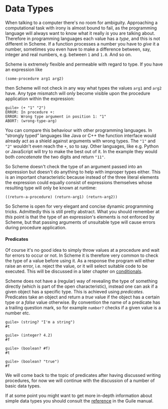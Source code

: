 # Data Types

When talking to a computer there's no room for ambiguity.  Approaching a
computational task with irony is almost bound to fail, as the programming
language will always want to know what it really *is* you are talking about.
Therefore in programming languages each value has a *type*, and this is not
different in Scheme.  If a function processes a number you have to *give* it a
number, sometimes you even have to make a difference between, say, integer and
real numbers, e.g. between `1` and `1.0`. And so on.

Scheme is extremely flexible and permeable with regard to type. If you have an
expression like

```
(some-procedure arg1 arg2)
```

then Scheme will not check in any way what types the values `arg1` and `arg2`
have.  Any type mismatch will only become visible upon the procedure application
within the expression:

```
guile> (+ "1" "2")
ERROR: In procedure +:
ERROR: Wrong type argument in position 1: "1"
ABORT: (wrong-type-arg)
```

You can compare this behaviour with other programming languages.  In “strongly
typed” languages like Java or C++ the function interface would already act as a
shield against arguments with wrong types.  The `"1"` and `"2"` wouldn't even
reach the `+`, so to say.  Other languages, like e.g. Python or JavaScript will
try to make the best out of it. In the example they would both *concatenate* the
two digits and return `"11"`.

So Scheme doesn't check the type of an argument passed into an expression but
doesn't do anything to help with improper types either.  This is an important
characteristic because instead of the three literal elements the expression
could equally consist of expressions themselves whose resulting type will only
be known at runtime:

```
((return-a-procedure) (return-arg1) (return-arg2))
```

So Scheme is open for very elegant and concise dynamic programming tricks.
Admittedly this is still pretty abstract.  What you should remember at *this*
point is that the type of an expression's elements is not enforced by Scheme,
but that passing arguments of unsuitable type will cause errors during procedure
application.

#### Predicates

Of course it's no good idea to simply throw values at a procedure and wait for
errors to occur or not.  In Scheme it is therefore very common to check the type
of a value before using it.  As a response the program will either raise an
error, i.e. reject the value, or it will select suitable code to be executed.
This will be discussed in a later chapter on
[conditionals](../conditionals.html).

Scheme does not have a (regular) way of revealing the type of something directly
(which is part of the open characteristic), instead one can ask if a given
object has a specific type.  This is achieved using *predicates*.  Predicates
take an object and return a *true* value if the object has a certain type or a
*false* value otherwise.  By convention the name of a predicate has a trailing
question mark, so for example `number?` checks if a given value is a number etc.

```
guile> (string? "I'm a string")
#t

guile> (integer? 4.2)
#f

guile> (boolean? #f)
#t

guile> (boolean? "true")
#f
```

We will come back to the topic of predicates after having discussed writing
procedures, for now we will continue with the discussion of a number of basic
data types.

If at some point you might want to get more in-depth information about simple
data types you should consult the
[reference](https://www.gnu.org/software/guile/manual/html_node/Simple-Data-Types.html#Simple-Data-Types)
in the Guile manual.
